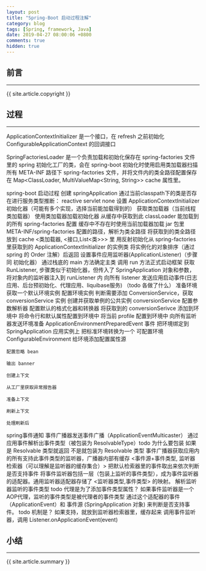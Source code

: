 ```yaml
---
layout: post
title: "Spring-Boot 启动过程注解"
category: blog
tags: [Spring, framework, Java]
date: 2019-04-27 08:00:06 +0800
comments: true
hidden: true
---
```


## 前言
---


{{ site.article.copyright }}

## 过程
---

ApplicationContextInitializer 是一个接口，在 refresh 之前初始化 ConfigurableApplicationContext 的回调接口

SpringFactoriesLoader 是一个负责加载和初始化保存在 spring-factories 文件里的 spring 初始化工厂的类，会在 spring-boot 初始化时使用启用类加载器扫描所有 META-INF 路径下 spring-factories 文件，并将文件内的类全路径配置保存在 Map<ClassLoader, MultiValueMap<String, String>> cache 属性里。


spring-boot 启动过程
创建 springApplication
	通过当前classpath下的类是否存在进行服务类型推断： reactive servlet none
	设置 ApplicationContextInitializer 初始化器（可能有多个实现，选择当前能加载得到的）
		获取类加载器（当前线程类加载器）
		使用类加载器加载初始化器
			从缓存中获取到此 classLoader 能加载到的所有 spring-factories 配置
			缓存中不存在时使用当前加载器加载 jar 包里 META-INF/spring-factories 配置的路径，解析为类全路径
			将获取到的类全路径放到 cache <类加载器, <接口,List<类>>> 里
		用反射初始化从 spring-factories 里获取到的 ApplicationContextInitializer 的实例类
		将实例化的对象排序（通过 spring 的 Order 注解）后返回
	设置事件应用监听器(ApplicationListener)（步骤同 初始化器）
	通过栈底的 main 方法确定主类
调用 run 方法正式启动框架
	获取 RunListener, 步骤类似于初始化器，但传入了 SpringApplication 对象和参数，将对象内的监听器注入到 runListener 内
	向所有 listener 发送应用启动事件(日志应用、后台预初始化、代理应用、liquibase服务) （todo 各做了什么）
	准备环境
    	获取一个默认环境实例
    	配置环境实例
    		判断需要添加 ConversionService，获取 conversionService 实例
    			创建并获取单例的公共实例 conversionService
    				配置参数解析器
    				配置默认的格式化器和转换器
    		将获取到的 conversionSerivce 添加到环境中
    		将命令行和默认属性配置到环境中
    		将当前 profile 配置到环境中
    	向所有监听器发送环境准备 ApplicationEnvironmentPreparedEvent 事件
    	把环境绑定到 SpringApplication 应用实例上
    	把标准环境转换为一个 可配置环境 ConfigurableEnvironment
    	给环境添加配置属性源


	配置忽略 bean

	输出 banner

	创建上下文

	从工厂里获取异常报告器

	准备上下文

	刷新上下文

	处理刷新后






spring事件通知
事件广播器发送事件广播（ApplicationEventMulticaster）
	通过应用事件解析出事件类型（被包装为 ResolvableType）todo 为什么要包装
		如果是 Resolvable 类型就返回
		不是就包装为 Resolvable 类型
	事件广播器获取应用内的所有支持此事件类型的监听器，广播器内部有缓存 <事件源+事件类型, 监听器检索器（可以理解是监听器的缓存集合）>
	    把默认检索器里的事件取出来依次判断是否支持事件
	        将事件监听器包括一层（包装上监听的事件类型），成为事件监听器的适配器。通用监听器适配器存储了 <监听器类型,事件类型> 的映射。
	            解析监听器监听的事件类型 todo 代理是为了添加事件类型属性？
	            如果事件监听器是一个AOP代理，监听的事件类型是被代理者的事件类型
	        通过这个适配器的事件（ApplicationEvent）和 事件源 (SpringApplication 对象) 来判断是否支持事件。 todo 机制是？
	        如果支持，就放到监听器检索器里，缓存起来
	调用事件监听器，调用 Listener.onApplicationEvent(event)

## 小结
---

{{ site.article.summary }}